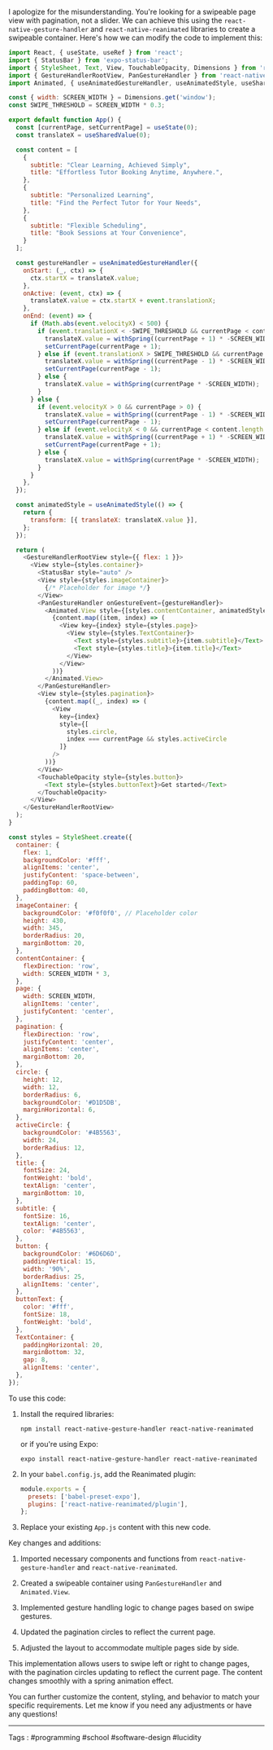 I apologize for the misunderstanding. You're looking for a swipeable page view with pagination, not a slider. We can achieve this using the `react-native-gesture-handler` and `react-native-reanimated` libraries to create a swipeable container. Here's how we can modify the code to implement this:



```javascript
import React, { useState, useRef } from 'react';
import { StatusBar } from 'expo-status-bar';
import { StyleSheet, Text, View, TouchableOpacity, Dimensions } from 'react-native';
import { GestureHandlerRootView, PanGestureHandler } from 'react-native-gesture-handler';
import Animated, { useAnimatedGestureHandler, useAnimatedStyle, useSharedValue, withSpring } from 'react-native-reanimated';

const { width: SCREEN_WIDTH } = Dimensions.get('window');
const SWIPE_THRESHOLD = SCREEN_WIDTH * 0.3;

export default function App() {
  const [currentPage, setCurrentPage] = useState(0);
  const translateX = useSharedValue(0);

  const content = [
    {
      subtitle: "Clear Learning, Achieved Simply",
      title: "Effortless Tutor Booking Anytime, Anywhere.",
    },
    {
      subtitle: "Personalized Learning",
      title: "Find the Perfect Tutor for Your Needs",
    },
    {
      subtitle: "Flexible Scheduling",
      title: "Book Sessions at Your Convenience",
    }
  ];

  const gestureHandler = useAnimatedGestureHandler({
    onStart: (_, ctx) => {
      ctx.startX = translateX.value;
    },
    onActive: (event, ctx) => {
      translateX.value = ctx.startX + event.translationX;
    },
    onEnd: (event) => {
      if (Math.abs(event.velocityX) < 500) {
        if (event.translationX < -SWIPE_THRESHOLD && currentPage < content.length - 1) {
          translateX.value = withSpring((currentPage + 1) * -SCREEN_WIDTH);
          setCurrentPage(currentPage + 1);
        } else if (event.translationX > SWIPE_THRESHOLD && currentPage > 0) {
          translateX.value = withSpring((currentPage - 1) * -SCREEN_WIDTH);
          setCurrentPage(currentPage - 1);
        } else {
          translateX.value = withSpring(currentPage * -SCREEN_WIDTH);
        }
      } else {
        if (event.velocityX > 0 && currentPage > 0) {
          translateX.value = withSpring((currentPage - 1) * -SCREEN_WIDTH);
          setCurrentPage(currentPage - 1);
        } else if (event.velocityX < 0 && currentPage < content.length - 1) {
          translateX.value = withSpring((currentPage + 1) * -SCREEN_WIDTH);
          setCurrentPage(currentPage + 1);
        } else {
          translateX.value = withSpring(currentPage * -SCREEN_WIDTH);
        }
      }
    },
  });

  const animatedStyle = useAnimatedStyle(() => {
    return {
      transform: [{ translateX: translateX.value }],
    };
  });

  return (
    <GestureHandlerRootView style={{ flex: 1 }}>
      <View style={styles.container}>
        <StatusBar style="auto" />
        <View style={styles.imageContainer}>
          {/* Placeholder for image */}
        </View>
        <PanGestureHandler onGestureEvent={gestureHandler}>
          <Animated.View style={[styles.contentContainer, animatedStyle]}>
            {content.map((item, index) => (
              <View key={index} style={styles.page}>
                <View style={styles.TextContainer}>
                  <Text style={styles.subtitle}>{item.subtitle}</Text>
                  <Text style={styles.title}>{item.title}</Text>
                </View>
              </View>
            ))}
          </Animated.View>
        </PanGestureHandler>
        <View style={styles.pagination}>
          {content.map((_, index) => (
            <View
              key={index}
              style={[
                styles.circle,
                index === currentPage && styles.activeCircle
              ]}
            />
          ))}
        </View>
        <TouchableOpacity style={styles.button}>
          <Text style={styles.buttonText}>Get started</Text>
        </TouchableOpacity>
      </View>
    </GestureHandlerRootView>
  );
}

const styles = StyleSheet.create({
  container: {
    flex: 1,
    backgroundColor: '#fff',
    alignItems: 'center',
    justifyContent: 'space-between',
    paddingTop: 60,
    paddingBottom: 40,
  },
  imageContainer: {
    backgroundColor: '#f0f0f0', // Placeholder color
    height: 430,
    width: 345,
    borderRadius: 20,
    marginBottom: 20,
  },
  contentContainer: {
    flexDirection: 'row',
    width: SCREEN_WIDTH * 3,
  },
  page: {
    width: SCREEN_WIDTH,
    alignItems: 'center',
    justifyContent: 'center',
  },
  pagination: {
    flexDirection: 'row',
    justifyContent: 'center',
    alignItems: 'center',
    marginBottom: 20,
  },
  circle: {
    height: 12,
    width: 12,
    borderRadius: 6,
    backgroundColor: '#D1D5DB',
    marginHorizontal: 6,
  },
  activeCircle: {
    backgroundColor: '#4B5563',
    width: 24,
    borderRadius: 12,
  },
  title: {
    fontSize: 24,
    fontWeight: 'bold',
    textAlign: 'center',
    marginBottom: 10,
  },
  subtitle: {
    fontSize: 16,
    textAlign: 'center',
    color: '#4B5563',
  },
  button: {
    backgroundColor: '#6D6D6D',
    paddingVertical: 15,
    width: '90%',
    borderRadius: 25,
    alignItems: 'center',
  },
  buttonText: {
    color: '#fff',
    fontSize: 18,
    fontWeight: 'bold',
  },
  TextContainer: {
    paddingHorizontal: 20,
    marginBottom: 32,
    gap: 8,
    alignItems: 'center',
  },
});

```

To use this code:

1. Install the required libraries:
   ```
   npm install react-native-gesture-handler react-native-reanimated
   ```
   or if you're using Expo:
   ```
   expo install react-native-gesture-handler react-native-reanimated
   ```

2. In your `babel.config.js`, add the Reanimated plugin:
   ```javascript
   module.exports = {
     presets: ['babel-preset-expo'],
     plugins: ['react-native-reanimated/plugin'],
   };
   ```

3. Replace your existing `App.js` content with this new code.

Key changes and additions:

1. Imported necessary components and functions from `react-native-gesture-handler` and `react-native-reanimated`.

2. Created a swipeable container using `PanGestureHandler` and `Animated.View`.

3. Implemented gesture handling logic to change pages based on swipe gestures.

4. Updated the pagination circles to reflect the current page.

5. Adjusted the layout to accommodate multiple pages side by side.

This implementation allows users to swipe left or right to change pages, with the pagination circles updating to reflect the current page. The content changes smoothly with a spring animation effect.

You can further customize the content, styling, and behavior to match your specific requirements. Let me know if you need any adjustments or have any questions!
____
Tags : #programming #school #software-design #lucidity